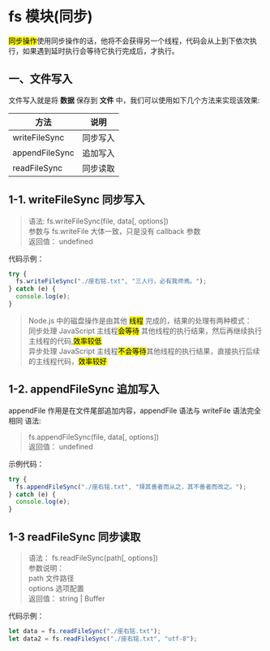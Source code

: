 # fs 模块(同步)

<mark>同步操作</mark>使用同步操作的话，他将不会获得另一个线程，代码会从上到下依次执行，如果遇到延时执行会等待它执行完成后，才执行。

## 一、文件写入

文件写入就是将 **数据** 保存到 **文件** 中，我们可以使用如下几个方法来实现该效果:

| 方法           | 说明     |
| -------------- | -------- |
| writeFileSync  | 同步写入 |
| appendFileSync | 追加写入 |
| readFileSync   | 同步读取 |

## 1-1. writeFileSync 同步写入

> 语法: fs.writeFileSync(file, data[, options])  
> 参数与 fs.writeFile 大体一致，只是没有 callback 参数  
> 返回值： undefined

代码示例：

```javascript
try {
  fs.writeFileSync("./座右铭.txt", "三人行，必有我师焉。");
} catch (e) {
  console.log(e);
}
```

> Node.js 中的磁盘操作是由其他 <mark>线程</mark> 完成的，结果的处理有两种模式：  
> 同步处理 JavaScript 主线程<mark>会等待</mark> 其他线程的执行结果，然后再继续执行主线程的代码,<mark>效率较低</mark>  
> 异步处理 JavaScript 主线程<mark>不会等待</mark>其他线程的执行结果，直接执行后续的主线程代码，<mark>效率较好</mark>

## 1-2. appendFileSync 追加写入

appendFile 作用是在文件尾部追加内容，appendFile 语法与 writeFile 语法完全相同
语法:

> fs.appendFileSync(file, data[, options])  
> 返回值： undefined

示例代码：

```javascript
try {
  fs.appendFileSync("./座右铭.txt", "择其善者而从之，其不善者而改之。");
} catch (e) {
  console.log(e);
}
```

## 1-3 readFileSync 同步读取

> 语法： fs.readFileSync(path[, options])  
> 参数说明：  
> path 文件路径  
> options 选项配置  
> 返回值： string | Buffer

代码示例：

```javascript
let data = fs.readFileSync("./座右铭.txt");
let data2 = fs.readFileSync("./座右铭.txt", "utf-8");
```
